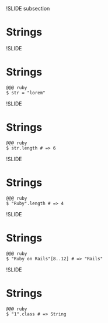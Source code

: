 !SLIDE subsection

# Strings

!SLIDE

# Strings

    @@@ ruby
    $ str = "lorem"

!SLIDE

# Strings

    @@@ ruby	
    $ str.length # => 6
	
!SLIDE

# Strings

    @@@ ruby	
    $ "Ruby".length # => 4
	
!SLIDE

# Strings

    @@@ ruby
    $ "Ruby on Rails"[8..12] # => "Rails"

!SLIDE

# Strings

    @@@ ruby
    $ "1".class # => String